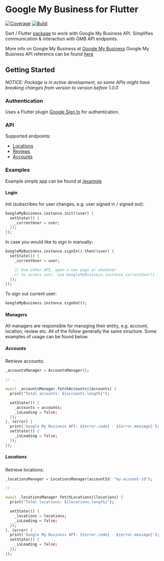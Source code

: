 # Google My Business for Flutter

[![Coverage](https://codecov.io/gh/Newgarden-Solutions/google_my_business/branch/master/graph/badge.svg?token=YI6PTZN97A)](https://codecov.io/gh/Newgarden-Solutions/google_my_business)
[![Build](https://github.com/Newgarden-Solutions/google_my_business/workflows/build/badge.svg)](https://github.com/Newgarden-Solutions/google_my_business/actions/workflows/build.yml)

Dart / Flutter [package](https://pub.dev/packages/google_my_business) to work with Google My Business API. 
Simplifies communication & interaction with GMB API endpoints.

More info on Google My Business at [Google My Business](https://developers.google.com/my-business)
Google My Business API reference can be found [here](https://developers.google.com/my-business/ref_overview)

## Getting Started

*NOTICE: Package is in active development, so some APIs might have breaking changes from version to version before 1.0.0*

### Authentication

Uses a Flutter plugin [Google Sign In](https://pub.dev/packages/google_sign_in) for authentication.

### API

Supported endpoints:

* [Locations](https://developers.google.com/my-business/reference/rest/v4/accounts.locations)
* [Reviews](https://developers.google.com/my-business/reference/rest/v4/accounts.locations.reviews)
* [Accounts](https://developers.google.com/my-business/reference/accountmanagement/rest)

### Examples

Example simple app can be found at [/example](https://github.com/Newgarden-Solutions/google_my_business/tree/master/example)

#### Login

Init (subscribes for user changes, e.g. user signed in / signed out):

```dart
GoogleMyBusiness.instance.init((user) {
  setState(() {
    _currentUser = user;
  });
});
```

In case you would like to sign in manually:

```dart
GoogleMyBusiness.instance.signIn().then((user) {
  setState(() {
    _currentUser = user;

    // Use other API, open a new page or whatever
    // to access user, use GoogleMyBusiness.instance.currentUser()
  });
});
```

To sign out current user:

```dart
GoogleMyBusiness.instance.signOut();
```

#### Managers

All managers are responsible for managing their entity, e.g. account, location, review etc.
All of the follow generally the same structure. Some examples of usage can be found below.

##### Accounts

Retrieve accounts:

```dart
_accountsManager = AccountsManager();

// ...

await _accountsManager.fetchAccounts((accounts) {
  print("Total accounts: ${accounts.length}");

  setState(() {
    _accounts = accounts;
    _isLoading = false;
  });
}, (error) {
  print('Google My Business API: ${error.code} - ${error.message}');
  setState(() {
    _isLoading = false;
  });
});
```

##### Locations

Retrieve locations:

```dart
_locationsManager = LocationsManager(accountId: "my-account-id");

// ...

await _locationsManager.fetchLocations((locations) {
  print("Total locations: ${locations.length}");

  setState(() {
    _locations = locations;
    _isLoading = false;
  });
}, (error) {
  print('Google My Business API: ${error.code} - ${error.message}');
  setState(() {
    _isLoading = false;
  });
});
```
